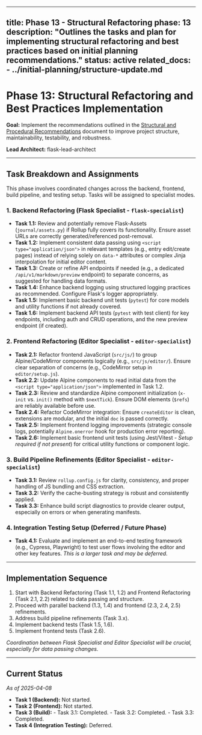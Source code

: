 ***

title: Phase 13 - Structural Refactoring
phase: 13
description: "Outlines the tasks and plan for implementing structural refactoring and best practices based on initial planning recommendations."
status: active
related\_docs:
\- ../initial-planning/structure-update.md
------------------------------------------

# Phase 13: Structural Refactoring and Best Practices Implementation

**Goal:** Implement the recommendations outlined in the [Structural and Procedural Recommendations](./../initial-planning/structure-update.md) document to improve project structure, maintainability, testability, and robustness.

**Lead Architect:** flask-lead-architect

***

## Task Breakdown and Assignments

This phase involves coordinated changes across the backend, frontend, build pipeline, and testing setup. Tasks will be assigned to specialist modes.

### 1. Backend Refactoring (Flask Specialist - `flask-specialist`)

- **Task 1.1:** Review and potentially remove Flask-Assets (`journal/assets.py`) if Rollup fully covers its functionality. Ensure asset URLs are correctly generated/referenced post-removal.
- **Task 1.2:** Implement consistent data passing using `<script type="application/json">` in relevant templates (e.g., entry edit/create pages) instead of relying solely on `data-*` attributes or complex Jinja interpolation for initial editor content.
- **Task 1.3:** Create or refine API endpoints if needed (e.g., a dedicated `/api/v1/markdown/preview` endpoint) to separate concerns, as suggested for handling data formats.
- **Task 1.4:** Enhance backend logging using structured logging practices as recommended. Configure Flask's logger appropriately.
- **Task 1.5:** Implement basic backend unit tests (`pytest`) for core models and utility functions if not already covered.
- **Task 1.6:** Implement backend API tests (`pytest` with test client) for key endpoints, including auth and CRUD operations, and the new preview endpoint (if created).

### 2. Frontend Refactoring (Editor Specialist - `editor-specialist`)

- **Task 2.1:** Refactor frontend JavaScript (`src/js/`) to group Alpine/CodeMirror components logically (e.g., `src/js/editor/`). Ensure clear separation of concerns (e.g., CodeMirror setup in `editor/setup.js`).
- **Task 2.2:** Update Alpine components to read initial data from the `<script type="application/json">` implemented in Task 1.2.
- **Task 2.3:** Review and standardize Alpine component initialization (`x-init` vs. `init()` method with `$nextTick`). Ensure DOM elements (`$refs`) are reliably available before use.
- **Task 2.4:** Refactor CodeMirror integration: Ensure `createEditor` is clean, extensions are modular, and the initial `doc` is passed correctly.
- **Task 2.5:** Implement frontend logging improvements (strategic console logs, potentially `Alpine.onerror` hook for production error reporting).
- **Task 2.6:** Implement basic frontend unit tests (using Jest/Vitest - *Setup required if not present*) for critical utility functions or component logic.

### 3. Build Pipeline Refinements (Editor Specialist - `editor-specialist`)

- **Task 3.1:** Review `rollup.config.js` for clarity, consistency, and proper handling of JS bundling and CSS extraction.
- **Task 3.2:** Verify the cache-busting strategy is robust and consistently applied.
- **Task 3.3:** Enhance build script diagnostics to provide clearer output, especially on errors or when generating manifests.

### 4. Integration Testing Setup (Deferred / Future Phase)

- **Task 4.1:** Evaluate and implement an end-to-end testing framework (e.g., Cypress, Playwright) to test user flows involving the editor and other key features. *This is a larger task and may be deferred.*

***

## Implementation Sequence

1. Start with Backend Refactoring (Task 1.1, 1.2) and Frontend Refactoring (Task 2.1, 2.2) related to data passing and structure.
2. Proceed with parallel backend (1.3, 1.4) and frontend (2.3, 2.4, 2.5) refinements.
3. Address build pipeline refinements (Task 3.x).
4. Implement backend tests (Task 1.5, 1.6).
5. Implement frontend tests (Task 2.6).

*Coordination between Flask Specialist and Editor Specialist will be crucial, especially for data passing changes.*

***

## Current Status

*As of 2025-04-08*

- **Task 1 (Backend):** Not started.
- **Task 2 (Frontend):** Not started.
- **Task 3 (Build):**
  \- Task 3.1: Completed.
  \- Task 3.2: Completed.
  \- Task 3.3: Completed.
- **Task 4 (Integration Testing):** Deferred.
